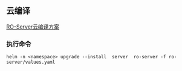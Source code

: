 ## 云编译
[RO-Server云编译方案](https://huanle.feishu.cn/wiki/I2d4wHTPMiie1xkkjNjcARXonJe)

### 执行命令
```
helm -n <namespace> upgrade --install  server  ro-server -f ro-server/values.yaml 
```
